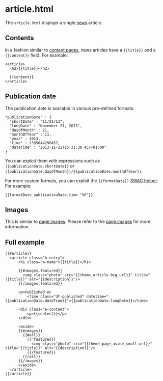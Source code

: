 <!--
  title: article.html
  layout: documentation-with-menu
  -->

article.html
===========

The ```article.html``` displays a single [news](/documentation-template-news) article.

Contents
--------

In a fashion similar to [content pages](/documentation-template-page), news articles have a ```{{title}}``` and a ```{{content}}``` field. For example:

    <article>
      <h2>{{title}}</h2>

      {{content}}
    </article>

Publication date
----------------

The publication date is available in various pre-defined formats:

    "publicationDate" : {
      "shortDate" : "11/21/13",
      "longDate" : "November 21, 2013",
      "dayOfMonth" : 21,
      "monthOfYear" : 11,
      "year" : 2013,
      "time" : 1385044290457,
      "dateTime" : "2013-11-21T15:31:30.457+01:00"
    }

You can exploit them with expressions such as ```{{publicationDate.shortDate}}``` or ```{{publicationDate.dayOfMonth}}/{{publicationDate.monthOfYear}}```.

For more custom formats, you can exploit the ```{{formatDate}}``` [SWAG helper](/documentation-swag). For example:

    {{formatDate publicationDate.time "%F"}}

Images
------

This is similar to [page images](/documentation-template-page#images). Please refer to the [page images](/documentation-template-page#images) for more information.

Full example
------------

    {{#article}}
      <article class="h-entry">
          <h1 class="p-name">{{title}}</h1>

          {{#images.featured}}
            <img class="photo" src="{{theme_article-big_url}}" title="{{title}}" alt="{{description}}"/>
          {{/images.featured}}

          <p>Published on
              <time class="dt-published" datetime="{{publicationDate.dateTime}}">{{publicationDate.longDate}}</time>

          <div class="e-content">
              <p>{{content}}</p>
          </div>

          <aside>
          {{#images}}
            {{#all}}
              {{^featured}}
                <img class="photo" src="{{theme_page_aside_small_url}}" title="{{title}}" alt="{{description}}"/>
              {{/featured}}
            {{/all}}
          {{/images}}
          </aside>
      </article>
    {{/article}}
